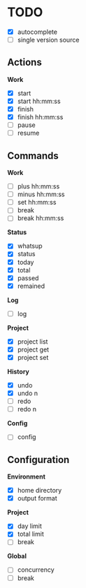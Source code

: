 # TODO

- [x] autocomplete
- [ ] single version source

## Actions

**Work**

- [x] start
- [x] start hh:mm:ss
- [x] finish
- [x] finish hh:mm:ss
- [ ] pause
- [ ] resume

## Commands

**Work**

- [ ] plus hh:mm:ss
- [ ] minus hh:mm:ss
- [ ] set hh:mm:ss
- [ ] break
- [ ] break hh:mm:ss

**Status**

- [x] whatsup
- [x] status
- [x] today
- [x] total
- [x] passed
- [x] remained

**Log**

- [ ] log

**Project**

- [x] project list
- [x] project get
- [x] project set

**History**

- [x] undo
- [x] undo n
- [ ] redo
- [ ] redo n

**Config**

- [ ] config

## Configuration

**Environment**

- [x] home directory
- [x] output format

**Project**

- [x] day limit
- [x] total limit
- [ ] break

**Global**

- [ ] concurrency
- [ ] break
